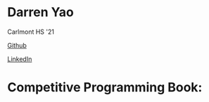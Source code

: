 # Darren Yao

Carlmont HS '21

[Github](https://github.com/darren-yao)

[LinkedIn](https://www.linkedin.com/in/darren-yao-707b61195/)

# Competitive Programming Book:
